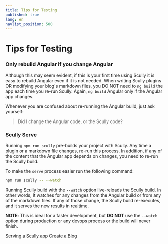```yaml
---
title: Tips for Testing
published: true
lang: en
navlist_position: 500
---
```


# Tips for Testing

### Only rebuild Angular if you change Angular

Although this may seem evident, if this is your first time using Scully it is easy to rebuild Angular even if it is not needed. When writing Scully plugins OR modifying your blog's markdown files, you DO NOT need to `ng build` the app each time you re-run Scully. Again, `ng build` Angular only if the Angular app changes.

Whenever you are confused about re-running the Angular build, just ask yourself:

> Did I change the Angular code, or the Scully code?

### Scully Serve

Running `npm run scully` pre-builds your project with Scully. Any time a plugin or a markdown file changes, re-run this process. In addition, if any of the content that the Angular app depends on changes, you need to re-run the Scully build.

To make the `serve` process easier run the following command:

```bash
npm run scully -- --watch
```

Running Scully build with the `--watch` option live-reloads the Scully build. In other words, It watches for any changes from the Angular build or from any of the markdown files. If any of those change, the Scully build re-executes, and it serves the new results in realtime.

**NOTE**: This is ideal for a faster development, but **DO NOT** use the `--watch` option during production or any devops process or the build will never finish.

<div class="docs-prev_next">
  <a class="prev" href="/docs/learn/getting-started/serving">Serving a Scully app</a>
  <a class="next" href="/docs/learn/create-a-blog/add-blog-support">Create a Blog</a>
</div>
